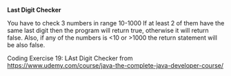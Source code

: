 **Last Digit Checker**

You have to check 3 numbers in range 10-1000
If at least 2 of them have the same last digit then the program will return true, otherwise it will return false.
Also, if any of the numbers is <10 or >1000 the return statement will be also false.

Coding Exercise 19: LAst Digit Checker from https://www.udemy.com/course/java-the-complete-java-developer-course/